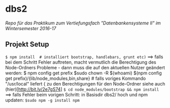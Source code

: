 # dbs2
*Repo für das Praktikum zum Vertiefungsfach "Datenbankensysteme II" im Wintersemester 2016-17*

## Projekt Setup

```$ npm install  # installiert bootstrap, handlebars, grunt etc)```
==> falls bei dem Schritt Fehler auftreten, macht vermutlich die Berechtigung des Node-Ordners Probleme - 
dann muss die auf den aktuellen Nutzer geändert werden:
    $ npm config get prefix
    $sudo chown -R $(whoami) $(npm config get prefix)/{lib/node_modules,bin,share} # falls voriges Kommando "/usr/local" liefert
{ zu den Berechtigungen für den Node-Ordner siehe auch (hier)[http://bit.ly/2e7gS74]
```$ cd node_modules/bootstrap && npm install```
==> falls Fehler beim vorigen Schritt: in Basisdir dbs2/ hoch und npm updaten: ```$sudo npm -g install npm```
